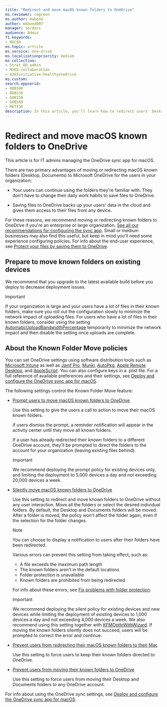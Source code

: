 ```yaml
---
title: "Redirect and move macOS known folders to OneDrive"
ms.reviewer: cagreen
ms.author: mabond
author: mkbond007
manager: serdars
audience: Admin
f1.keywords:
- NOCSH
ms.topic: article
ms.service: one-drive
ms.localizationpriority: medium
ms.collection: 
- Strat_OD_admin
- M365-collaboration
- m365initiative-healthyonedrive
ms.custom:
search.appverid:
- ODB160
- ODB150
- GOB150
- GOB160
- MET150
description: In this article, you'll learn how to redirect users' Desktop and Documents folders to OneDrive on macOS.
---
```

# Redirect and move macOS known folders to OneDrive

This article is for IT admins managing the OneDrive sync app for macOS.
  
There are two primary advantages of moving or redirecting macOS known folders (Desktop, Documents) to Microsoft OneDrive for the users in your organization:
  
- Your users can continue using the folders they're familiar with. They don't have to change their daily work habits to save files to OneDrive.

- Saving files to OneDrive backs up your users' data in the cloud and gives them access to their files from any device.

For these reasons, we recommend moving or redirecting known folders to OneDrive if you're an enterprise or large organization. [See all our recommendations for configuring the sync app](ideal-state-configuration.md). Small or medium businesses may also find this useful, but keep in mind you'll need some experience configuring policies. For info about the end-user experience, see [Protect your files by saving them to OneDrive](https://support.office.com/article/d61a7930-a6fb-4b95-b28a-6552e77c3057).

## Prepare to move known folders on existing devices

We recommend that you upgrade to the latest available build before you deploy to decrease deployment issues.

> [!IMPORTANT]
> If your organization is large and your users have a lot of files in their known folders, make sure you roll out the configuration slowly to minimize the network impact of uploading files. For users who have a lot of files in their known folders, consider using the setting [AutomaticUploadBandwidthPercentage](deploy-and-configure-on-macos.md#automaticuploadbandwidthpercentage) temporarily to minimize the network impact and then disable the setting once uploads are complete.
  
## About the Known Folder Move policies

You can set OneDrive settings using software distribution tools such as [Microsoft Intune](/mem/intune/apps/apps-add-office365-macOS) as well as [Jamf Pro](https://www.jamf.com/products/jamf-pro/), [Munki](https://www.munki.org/), [AutoPkg](https://github.com/autopkg/autopkg), [Apple Remote Desktop](https://support.apple.com/guide/remote-desktop/welcome/mac), and [AppleScript](https://developer.apple.com/library/archive/documentation/AppleScript/Conceptual/AppleScriptX/AppleScriptX.html). You can also configure keys in a .plist file. For a full reference of available preferences and their settings, see [Deploy and configure the OneDrive sync app for macOS](deploy-and-configure-on-macos.md).  

The following settings control the Known Folder Move feature:
  
- [Prompt users to move macOS known folders to OneDrive](deploy-and-configure-on-macos.md#kfmoptinwithwizard-preview)

    Use this setting to give the users a call to action to move their macOS known folders.

    If users dismiss the prompt, a reminder notification will appear in the activity center until they move all known folders.

    If a user has already redirected their known folders to a different OneDrive account, they'll be prompted to direct the folders to the account for your organization (leaving existing files behind).
    
    > [!IMPORTANT]
    > We recommend deploying the prompt policy for existing devices only, and limiting the deployment to 5,000 devices a day and not exceeding 20,000 devices a week.
  
- [Silently move macOS known folders to OneDrive](deploy-and-configure-on-macos.md#kfmsilentoptin-preview)
    
    Use this setting to redirect and move known folders to OneDrive without any user interaction. Move all the folders or select the desired individual folders. By default, the Desktop and Documents folders will be moved. After a folder is moved, the policy won't affect the folder again, even if the selection for the folder changes.

    > [!NOTE]
    > You can choose to display a notification to users after their folders have been redirected.

    Various errors can prevent this setting from taking effect, such as:

    - A file exceeds the maximum path length
    - The known folders aren't in the default locations
    - Folder protection is unavailable
    - Known folders are prohibited from being redirected

    For info about these errors, see [Fix problems with folder protection](https://support.office.com/article/d61a7930-a6fb-4b95-b28a-6552e77c3057#BKMK_FixProblems).

    > [!IMPORTANT]
    > We recommend deploying the silent policy for existing devices and new devices while limiting the deployment of existing devices to 1,000 devices a day and not exceeding 4,000 devices a week. We also recommend using this setting together with [KFMOptInWithWizard](deploy-and-configure-on-macos.md#kfmoptinwithwizard-preview). If moving the known folders silently does not succeed, users will be prompted to correct the error and continue.
   
- [Prevent users from redirecting their macOS known folders to their Mac](deploy-and-configure-on-macos.md#kfmblockoptout-preview)

    Use this setting to force users to keep their known folders directed to OneDrive.
  
- [Prevent users from moving their known folders to OneDrive](deploy-and-configure-on-macos.md#kfmblockoptin-preview)
    
    Use this setting to force users from moving their Desktop and Documents folders to any OneDrive account.

For info about using the OneDrive sync settings, see [Deploy and configure the OneDrive sync app for macOS](deploy-and-configure-on-macos.md).